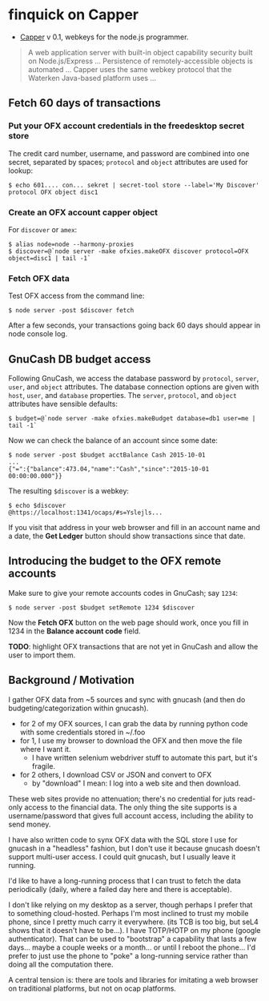 # finquick on Capper

 - [Capper][] v 0.1, webkeys for the node.js programmer.

[Capper]: https://github.com/marcsAtSkyhunter/Capper

> A web application server with built-in object capability security
> built on Node.js/Express ...  Persistence of remotely-accessible
> objects is automated ...  Capper uses the same webkey protocol that
> the Waterken Java-based platform uses ...

## Fetch 60 days of transactions

### Put your OFX account credentials in the freedesktop secret store

The credit card number, username, and password are combined into one
secret, separated by spaces; `protocol` and `object` attributes are
used for lookup:

    $ echo 601.... con... sekret | secret-tool store --label='My Discover' protocol OFX object disc1

### Create an OFX account capper object

For `discover` or `amex`:

    $ alias node=node --harmony-proxies
    $ discover=@`node server -make ofxies.makeOFX discover protocol=OFX object=disc1 | tail -1`

### Fetch OFX data

Test OFX access from the command line:

    $ node server -post $discover fetch

After a few seconds, your transactions going back 60 days should
appear in node console log.

## GnuCash DB budget access

Following GnuCash, we access the database password by `protocol`,
`server`, `user`, and `object` attributes. The database connection
options are given with `host`, `user`, and `database` properties. The
`server`, `protocol`, and `object` attributes have sensible defaults:

    $ budget=@`node server -make ofxies.makeBudget database=db1 user=me | tail -1`

Now we can check the balance of an account since some date:

    $ node server -post $budget acctBalance Cash 2015-10-01
    ...
    {"=":{"balance":473.04,"name":"Cash","since":"2015-10-01 00:00:00.000"}}

The resulting `$discover` is a webkey:

    $ echo $discover
    @https://localhost:1341/ocaps/#s=Yslejls...

If you visit that address in your web browser and fill in an account
name and a date, the **Get Ledger** button should show transactions
since that date.

## Introducing the budget to the OFX remote accounts

Make sure to give your remote accounts codes in GnuCash; say `1234`:

    $ node server -post $budget setRemote 1234 $discover

Now the **Fetch OFX** button on the web page should work, once you
fill in 1234 in the **Balance account code** field.

**TODO**: highlight OFX transactions that are not yet in GnuCash and
  allow the user to import them.

## Background / Motivation

I gather OFX data from ~5 sources and sync with gnucash (and then do
budgeting/categorization within gnucash).

 - for 2 of my OFX sources, I can grab the data by running python code
   with some credentials stored in ~/.foo
 - for 1, I use my browser to download the OFX and then move the file
   where I want it.
   - I have written selenium webdriver stuff to
     automate this part, but it's fragile.
 - for 2 others, I download CSV or JSON and convert to OFX
   - by "download" I mean: I log into a web site and then download.

These web sites provide no attenuation; there's no credential for juts
read-only access to the financial data. The only thing the site
supports is a username/password that gives full account access,
including the ability to send money.

I have also written code to synx OFX data with the SQL store I use for
gnucash in a "headless" fashion, but I don't use it because gnucash
doesn't support multi-user access. I could quit gnucash, but I usually
leave it running.

I'd like to have a long-running process that I can trust to fetch the
data periodically (daily, where a failed day here and there is
acceptable).
 
I don't like relying on my desktop as a server, though perhaps I
prefer that to something cloud-hosted. Perhaps I'm most inclined to
trust my mobile phone, since I pretty much carry it everywhere. (its
TCB is too big, but seL4 shows that it doesn't have to be...). I have
TOTP/HOTP on my phone (google authenticator). That can be used to
"bootstrap" a capability that lasts a few days... maybe a couple weeks
or a month... or until I reboot the phone... I'd prefer to just use
the phone to "poke" a long-running service rather than doing all the
computation there.

A central tension is: there are tools and libraries for imitating a
web browser on traditional platforms, but not on ocap platforms.
